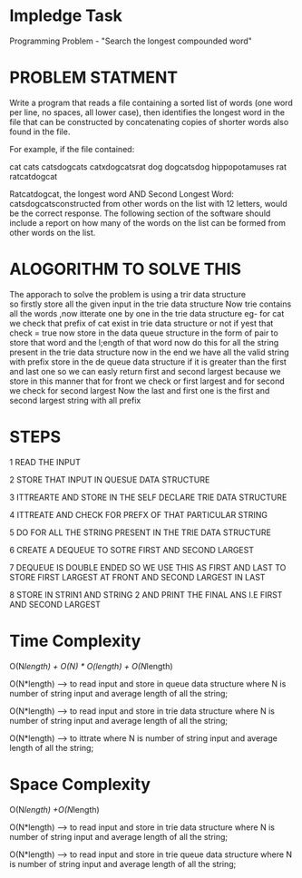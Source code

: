 # Impledge Task
Programming Problem - "Search the longest compounded word"

# PROBLEM STATMENT

Write a program that reads a file containing a sorted list of words (one word per line, no spaces, all lower case), then identifies the longest word in the file that can be constructed by concatenating copies of shorter words also found in the file.

For example, if the file contained:

   cat
   cats
   catsdogcats
   catxdogcatsrat
   dog
   dogcatsdog
   hippopotamuses
   rat
   ratcatdogcat
   
   Ratcatdogcat, the longest word AND Second Longest  Word: catsdogcatsconstructed from other words on the list with 12 letters, would be the correct response.
   The following section of the software should include a report on how many of the words on the list can be formed from other words on the list.

# ALOGORITHM TO SOLVE THIS

The apporach to solve the problem is using a trir data structure  
so firstly store all the given input in the trie data structure 
Now trie contains all the words ,now itterate one by one in the trie data structure 
eg- for cat we check that prefix of cat exist in trie data structure or not if yest that check = true
now store in the data queue structure in the form of pair to store that word and the l;ength of that word
now do this for all the string present in the trie data structure 
now in the end we have all the valid string with prefix store  in the de queue data structure 
if it is greater than the first and last one so we can easly return first and second largest  because
we store in this manner that for front we check or first largest and for second we check for second largest 
Now the last and first one is the first and second largest string with all prefix 

# STEPS

1 READ THE INPUT

2 STORE THAT INPUT IN QUESUE DATA STRUCTURE

3 ITTREARTE AND STORE IN THE SELF DECLARE TRIE DATA STRUCTURE 

4 ITTREATE AND CHECK FOR PREFX OF THAT PARTICULAR STRING                      

5 DO FOR ALL THE STRING PRESENT IN THE TRIE DATA STRUCTURE

6 CREATE A DEQUEUE TO SOTRE FIRST AND SECOND LARGEST 

7 DEQUEUE IS DOUBLE ENDED SO WE USE THIS AS FIRST AND LAST TO STORE FIRST LARGEST AT FRONT AND SECOND LARGEST IN LAST   

8 STORE IN STRIN1 AND STRING 2 AND PRINT THE FINAL ANS I.E FIRST AND SECOND LARGEST


# Time Complexity

O(N*length) + O(N) * O(length) + O(N*length)

O(N*length) --> to read input and store in queue data structure where N is number of string input and average length of all the string;

O(N*length) --> to read input and store in  trie data structure where N is number of string input  and average length of all the string;

O(N*length) --> to ittrate  where N is number of string input  and average length of all the string;
 


 

# Space Complexity

O(N*length) +O(N*length)

O(N*length) --> to read input and store in  trie data structure where N is number of string input  and average length of all the string;

O(N*length) --> to read input and store in  trie queue data structure where N is number of string input  and average length of all the string;
